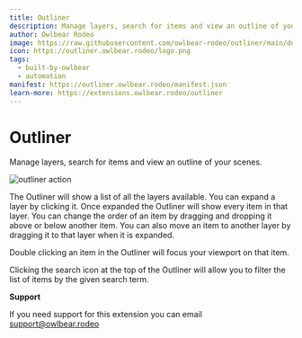 ```yaml
---
title: Outliner
description: Manage layers, search for items and view an outline of your scenes
author: Owlbear Rodeo
image: https://raw.githubusercontent.com/owlbear-rodeo/outliner/main/docs/header.jpg
icon: https://outliner.owlbear.rodeo/logo.png
tags:
  - built-by-owlbear
  - automation
manifest: https://outliner.owlbear.rodeo/manifest.json
learn-more: https://extensions.owlbear.rodeo/outliner
---
```


# Outliner

Manage layers, search for items and view an outline of your scenes.

![outliner action](https://raw.githubusercontent.com/owlbear-rodeo/outliner/main/docs/action.jpg)

The Outliner will show a list of all the layers available.
You can expand a layer by clicking it. Once expanded the Outliner will show every item in that layer.
You can change the order of an item by dragging and dropping it above or below another item.
You can also move an item to another layer by dragging it to that layer when it is expanded.

Double clicking an item in the Outliner will focus your viewport on that item.

Clicking the search icon at the top of the Outliner will allow you to filter the list of items by the given search term.

**Support**

If you need support for this extension you can email <support@owlbear.rodeo>
